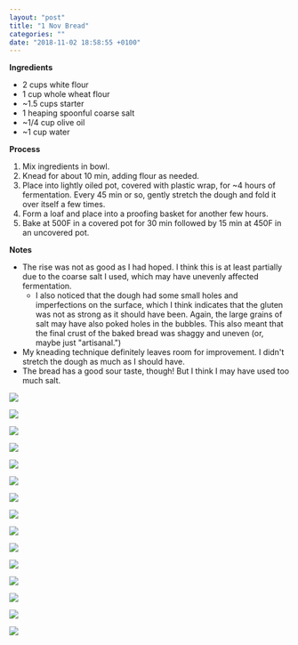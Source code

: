 ```yaml
---
layout: "post"
title: "1 Nov Bread"
categories: ""
date: "2018-11-02 18:58:55 +0100"
---
```


**Ingredients**

- 2 cups white flour
- 1 cup whole wheat flour
- ~1.5 cups starter
- 1 heaping spoonful coarse salt
- ~1/4 cup olive oil
- ~1 cup water

**Process**

1. Mix ingredients in bowl.
2. Knead for about 10 min, adding flour as needed.
3. Place into lightly oiled pot, covered with plastic wrap, for ~4 hours of fermentation. Every 45 min or so, gently stretch the dough and fold it over itself a few times. 
4. Form a loaf and place into a proofing basket for another few hours.
5. Bake at 500F in a covered pot for 30 min followed by 15 min at 450F in an uncovered pot.

**Notes**

- The rise was not as good as I had hoped. I think this is at least partially due to the coarse salt I used, which may have unevenly affected fermentation.
  - I also noticed that the dough had some small holes and imperfections on the surface, which I think indicates that the gluten was not as strong as it should have been. Again, the large grains of salt may have also poked holes in the bubbles. This also meant that the final crust of the baked bread was shaggy and uneven (or, maybe just "artisanal.")
- My kneading technique definitely leaves room for improvement. I didn't stretch the dough as much as I should have.
- The bread has a good sour taste, though! But I think I may have used too much salt.

![](/assets/img/2018-11-01/IMG_3790.jpeg)

![](/assets/img/2018-11-01/IMG_3791.jpeg)

![](/assets/img/2018-11-01/IMG_3792.jpeg)

![](/assets/img/2018-11-01/IMG_3793.jpeg)

![](/assets/img/2018-11-01/IMG_3794.jpeg)

![](/assets/img/2018-11-01/IMG_3795.jpeg)

![](/assets/img/2018-11-01/IMG_3796.jpeg)

![](/assets/img/2018-11-01/IMG_3797.jpeg)

![](/assets/img/2018-11-01/IMG_3798.jpeg)

![](/assets/img/2018-11-01/IMG_3799.jpeg)

![](/assets/img/2018-11-01/IMG_3800.jpeg)

![](/assets/img/2018-11-01/IMG_3801.jpeg)

![](/assets/img/2018-11-01/IMG_3802.jpeg)

![](/assets/img/2018-11-01/IMG_3803.jpeg)

![](/assets/img/2018-11-01/IMG_3804.jpeg)

